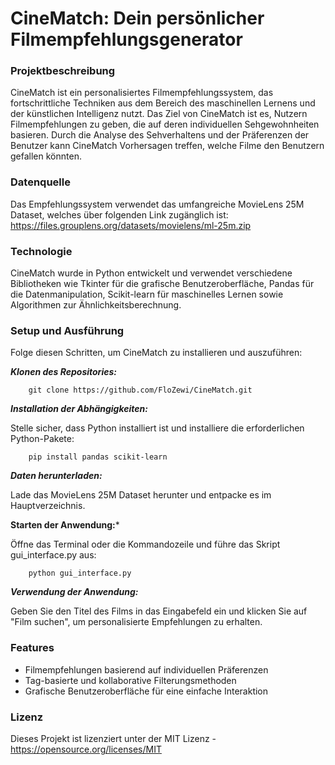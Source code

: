 # CineMatch: Dein persönlicher Filmempfehlungsgenerator

### Projektbeschreibung

CineMatch ist ein personalisiertes Filmempfehlungssystem, das fortschrittliche Techniken aus dem Bereich des maschinellen Lernens und der künstlichen Intelligenz nutzt. Das Ziel von CineMatch ist es, Nutzern Filmempfehlungen zu geben, die auf deren individuellen Sehgewohnheiten basieren. Durch die Analyse des Sehverhaltens und der Präferenzen der Benutzer kann CineMatch Vorhersagen treffen, welche Filme den Benutzern gefallen könnten.


### Datenquelle
Das Empfehlungssystem verwendet das umfangreiche MovieLens 25M Dataset, welches über folgenden Link zugänglich ist: 
https://files.grouplens.org/datasets/movielens/ml-25m.zip


### Technologie

CineMatch wurde in Python entwickelt und verwendet verschiedene Bibliotheken wie Tkinter für die grafische Benutzeroberfläche, Pandas für die Datenmanipulation, Scikit-learn für maschinelles Lernen sowie Algorithmen zur Ähnlichkeitsberechnung.



### Setup und Ausführung
Folge diesen Schritten, um CineMatch zu installieren und auszuführen:


***Klonen des Repositories:***

        git clone https://github.com/FloZewi/CineMatch.git



***Installation der Abhängigkeiten:***

Stelle sicher, dass Python installiert ist und installiere die erforderlichen Python-Pakete:

        pip install pandas scikit-learn



***Daten herunterladen:***

Lade das MovieLens 25M Dataset herunter und entpacke es im Hauptverzeichnis.



**Starten der Anwendung:***

Öffne das Terminal oder die Kommandozeile und führe das Skript gui_interface.py aus:

        python gui_interface.py



***Verwendung der Anwendung:***

Geben Sie den Titel des Films in das Eingabefeld ein und klicken Sie auf "Film suchen", um personalisierte Empfehlungen zu erhalten.




### Features

- Filmempfehlungen basierend auf individuellen Präferenzen
- Tag-basierte und kollaborative Filterungsmethoden
- Grafische Benutzeroberfläche für eine einfache Interaktion



### Lizenz

Dieses Projekt ist lizenziert unter der MIT Lizenz - https://opensource.org/licenses/MIT
